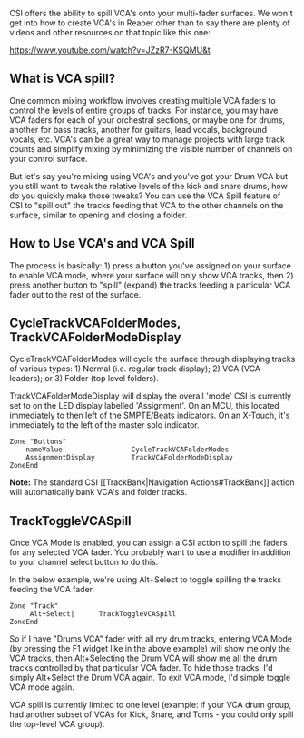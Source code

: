 CSI offers the ability to spill VCA's onto your multi-fader surfaces. We won't get into how to create VCA's in Reaper other than to say there are plenty of videos and other resources on that topic like this one:

https://www.youtube.com/watch?v=JZzR7-KSQMU&t

## What is VCA spill? 
One common mixing workflow involves creating multiple VCA faders to control the levels of entire groups of tracks. For instance, you may have VCA faders for each of your orchestral sections, or maybe one for drums, another for bass tracks, another for guitars, lead vocals, background vocals, etc. VCA's can be a great way to manage projects with large track counts and simplify mixing by minimizing the visible number of channels on your control surface.

But let's say you're mixing using VCA's and you've got your Drum VCA but you still want to tweak the relative levels of the kick and snare drums, how do you quickly make those tweaks? You can use the VCA Spill feature of CSI to "spill out" the tracks feeding that VCA to the other channels on the surface, similar to opening and closing a folder.

## How to Use VCA's and VCA Spill
The process is basically: 1) press a button you've assigned on your surface to enable VCA mode, where your surface will only show VCA tracks, then 2) press another button to "spill" (expand) the tracks feeding a particular VCA fader out to the rest of the surface.

## CycleTrackVCAFolderModes, TrackVCAFolderModeDisplay
CycleTrackVCAFolderModes will cycle the surface through displaying tracks of various types: 1) Normal (i.e. regular track display); 2) VCA (VCA leaders); or 3) Folder (top level folders).

TrackVCAFolderModeDisplay will display the overall 'mode' CSI is currently set to on the LED display labelled 'Assignment'. On an MCU, this located immediately to then left of the SMPTE/Beats indicators. On an X-Touch, it's immediately to the left of the master solo indicator.
```
Zone "Buttons"
    nameValue                 CycleTrackVCAFolderModes
    AssignmentDisplay         TrackVCAFolderModeDisplay
ZoneEnd
```

**Note:** The standard CSI [[TrackBank|Navigation Actions#TrackBank]] action will automatically bank VCA's and folder tracks.

## TrackToggleVCASpill
Once VCA Mode is enabled, you can assign a CSI action to spill the faders for any selected VCA fader. You probably want to use a modifier in addition to your channel select button to do this. 

In the below example, we're using Alt+Select to toggle spilling the tracks feeding the VCA fader.
```` 
Zone "Track"
     Alt+Select|      TrackToggleVCASpill
ZoneEnd
```` 

So if I have "Drums VCA" fader with all my drum tracks, entering VCA Mode (by pressing the F1 widget like in the above example) will show me only the VCA tracks, then Alt+Selecting the Drum VCA will show me all the drum tracks controlled by that particular VCA fader. To hide those tracks, I'd simply Alt+Select the Drum VCA again. To exit VCA mode, I'd simple toggle VCA mode again.

VCA spill is currently limited to one level (example: if your VCA drum group, had another subset of VCAs for Kick, Snare, and Toms - you could only spill the top-level VCA group).